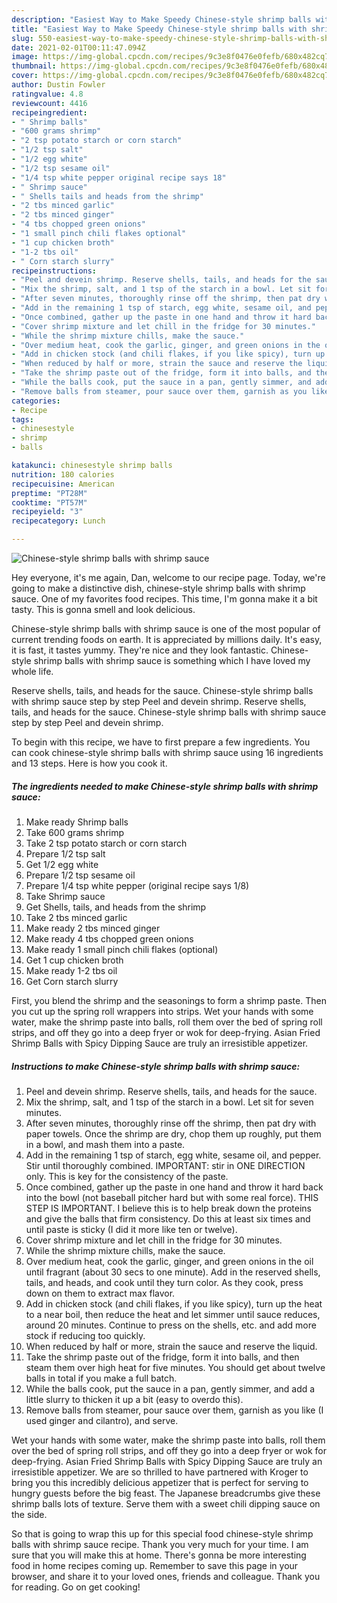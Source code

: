 ```yaml
---
description: "Easiest Way to Make Speedy Chinese-style shrimp balls with shrimp sauce"
title: "Easiest Way to Make Speedy Chinese-style shrimp balls with shrimp sauce"
slug: 550-easiest-way-to-make-speedy-chinese-style-shrimp-balls-with-shrimp-sauce
date: 2021-02-01T00:11:47.094Z
image: https://img-global.cpcdn.com/recipes/9c3e8f0476e0fefb/680x482cq70/chinese-style-shrimp-balls-with-shrimp-sauce-recipe-main-photo.jpg
thumbnail: https://img-global.cpcdn.com/recipes/9c3e8f0476e0fefb/680x482cq70/chinese-style-shrimp-balls-with-shrimp-sauce-recipe-main-photo.jpg
cover: https://img-global.cpcdn.com/recipes/9c3e8f0476e0fefb/680x482cq70/chinese-style-shrimp-balls-with-shrimp-sauce-recipe-main-photo.jpg
author: Dustin Fowler
ratingvalue: 4.8
reviewcount: 4416
recipeingredient:
- " Shrimp balls"
- "600 grams shrimp"
- "2 tsp potato starch or corn starch"
- "1/2 tsp salt"
- "1/2 egg white"
- "1/2 tsp sesame oil"
- "1/4 tsp white pepper original recipe says 18"
- " Shrimp sauce"
- " Shells tails and heads from the shrimp"
- "2 tbs minced garlic"
- "2 tbs minced ginger"
- "4 tbs chopped green onions"
- "1 small pinch chili flakes optional"
- "1 cup chicken broth"
- "1-2 tbs oil"
- " Corn starch slurry"
recipeinstructions:
- "Peel and devein shrimp. Reserve shells, tails, and heads for the sauce."
- "Mix the shrimp, salt, and 1 tsp of the starch in a bowl. Let sit for seven minutes."
- "After seven minutes, thoroughly rinse off the shrimp, then pat dry with paper towels. Once the shrimp are dry, chop them up roughly, put them in a bowl, and mash them into a paste."
- "Add in the remaining 1 tsp of starch, egg white, sesame oil, and pepper. Stir until thoroughly combined. IMPORTANT: stir in ONE DIRECTION only. This is key for the consistency of the paste."
- "Once combined, gather up the paste in one hand and throw it hard back into the bowl (not baseball pitcher hard but with some real force). THIS STEP IS IMPORTANT. I believe this is to help break down the proteins and give the balls that firm consistency. Do this at least six times and until paste is sticky (I did it more like ten or twelve)."
- "Cover shrimp mixture and let chill in the fridge for 30 minutes."
- "While the shrimp mixture chills, make the sauce."
- "Over medium heat, cook the garlic, ginger, and green onions in the oil until fragrant (about 30 secs to one minute). Add in the reserved shells, tails, and heads, and cook until they turn color. As they cook, press down on them to extract max flavor."
- "Add in chicken stock (and chili flakes, if you like spicy), turn up the heat to a near boil, then reduce the heat and let simmer until sauce reduces, around 20 minutes. Continue to press on the shells, etc. and add more stock if reducing too quickly."
- "When reduced by half or more, strain the sauce and reserve the liquid."
- "Take the shrimp paste out of the fridge, form it into balls, and then steam them over high heat for five minutes. You should get about twelve balls in total if you make a full batch."
- "While the balls cook, put the sauce in a pan, gently simmer, and add a little slurry to thicken it up a bit (easy to overdo this)."
- "Remove balls from steamer, pour sauce over them, garnish as you like (I used ginger and cilantro), and serve."
categories:
- Recipe
tags:
- chinesestyle
- shrimp
- balls

katakunci: chinesestyle shrimp balls 
nutrition: 180 calories
recipecuisine: American
preptime: "PT28M"
cooktime: "PT57M"
recipeyield: "3"
recipecategory: Lunch

---
```



![Chinese-style shrimp balls with shrimp sauce](https://img-global.cpcdn.com/recipes/9c3e8f0476e0fefb/680x482cq70/chinese-style-shrimp-balls-with-shrimp-sauce-recipe-main-photo.jpg)

Hey everyone, it's me again, Dan, welcome to our recipe page. Today, we're going to make a distinctive dish, chinese-style shrimp balls with shrimp sauce. One of my favorites food recipes. This time, I'm gonna make it a bit tasty. This is gonna smell and look delicious.

Chinese-style shrimp balls with shrimp sauce is one of the most popular of current trending foods on earth. It is appreciated by millions daily. It's easy, it is fast, it tastes yummy. They're nice and they look fantastic. Chinese-style shrimp balls with shrimp sauce is something which I have loved my whole life.

Reserve shells, tails, and heads for the sauce. Chinese-style shrimp balls with shrimp sauce step by step Peel and devein shrimp. Reserve shells, tails, and heads for the sauce. Chinese-style shrimp balls with shrimp sauce step by step Peel and devein shrimp.


To begin with this recipe, we have to first prepare a few ingredients. You can cook chinese-style shrimp balls with shrimp sauce using 16 ingredients and 13 steps. Here is how you cook it.

<!--inarticleads1-->

##### The ingredients needed to make Chinese-style shrimp balls with shrimp sauce:

1. Make ready  Shrimp balls
1. Take 600 grams shrimp
1. Take 2 tsp potato starch or corn starch
1. Prepare 1/2 tsp salt
1. Get 1/2 egg white
1. Prepare 1/2 tsp sesame oil
1. Prepare 1/4 tsp white pepper (original recipe says 1/8)
1. Take  Shrimp sauce
1. Get  Shells, tails, and heads from the shrimp
1. Take 2 tbs minced garlic
1. Make ready 2 tbs minced ginger
1. Make ready 4 tbs chopped green onions
1. Make ready 1 small pinch chili flakes (optional)
1. Get 1 cup chicken broth
1. Make ready 1-2 tbs oil
1. Get  Corn starch slurry


First, you blend the shrimp and the seasonings to form a shrimp paste. Then you cut up the spring roll wrappers into strips. Wet your hands with some water, make the shrimp paste into balls, roll them over the bed of spring roll strips, and off they go into a deep fryer or wok for deep-frying. Asian Fried Shrimp Balls with Spicy Dipping Sauce are truly an irresistible appetizer. 

<!--inarticleads2-->

##### Instructions to make Chinese-style shrimp balls with shrimp sauce:

1. Peel and devein shrimp. Reserve shells, tails, and heads for the sauce.
1. Mix the shrimp, salt, and 1 tsp of the starch in a bowl. Let sit for seven minutes.
1. After seven minutes, thoroughly rinse off the shrimp, then pat dry with paper towels. Once the shrimp are dry, chop them up roughly, put them in a bowl, and mash them into a paste.
1. Add in the remaining 1 tsp of starch, egg white, sesame oil, and pepper. Stir until thoroughly combined. IMPORTANT: stir in ONE DIRECTION only. This is key for the consistency of the paste.
1. Once combined, gather up the paste in one hand and throw it hard back into the bowl (not baseball pitcher hard but with some real force). THIS STEP IS IMPORTANT. I believe this is to help break down the proteins and give the balls that firm consistency. Do this at least six times and until paste is sticky (I did it more like ten or twelve).
1. Cover shrimp mixture and let chill in the fridge for 30 minutes.
1. While the shrimp mixture chills, make the sauce.
1. Over medium heat, cook the garlic, ginger, and green onions in the oil until fragrant (about 30 secs to one minute). Add in the reserved shells, tails, and heads, and cook until they turn color. As they cook, press down on them to extract max flavor.
1. Add in chicken stock (and chili flakes, if you like spicy), turn up the heat to a near boil, then reduce the heat and let simmer until sauce reduces, around 20 minutes. Continue to press on the shells, etc. and add more stock if reducing too quickly.
1. When reduced by half or more, strain the sauce and reserve the liquid.
1. Take the shrimp paste out of the fridge, form it into balls, and then steam them over high heat for five minutes. You should get about twelve balls in total if you make a full batch.
1. While the balls cook, put the sauce in a pan, gently simmer, and add a little slurry to thicken it up a bit (easy to overdo this).
1. Remove balls from steamer, pour sauce over them, garnish as you like (I used ginger and cilantro), and serve.


Wet your hands with some water, make the shrimp paste into balls, roll them over the bed of spring roll strips, and off they go into a deep fryer or wok for deep-frying. Asian Fried Shrimp Balls with Spicy Dipping Sauce are truly an irresistible appetizer. We are so thrilled to have partnered with Kroger to bring you this incredibly delicious appetizer that is perfect for serving to hungry guests before the big feast. The Japanese breadcrumbs give these shrimp balls lots of texture. Serve them with a sweet chili dipping sauce on the side. 

So that is going to wrap this up for this special food chinese-style shrimp balls with shrimp sauce recipe. Thank you very much for your time. I am sure that you will make this at home. There's gonna be more interesting food in home recipes coming up. Remember to save this page in your browser, and share it to your loved ones, friends and colleague. Thank you for reading. Go on get cooking!

